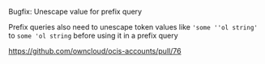 Bugfix: Unescape value for prefix query

Prefix queries also need to unescape token values like `'some ''ol string'` to `some 'ol string` before using it in a prefix query

https://github.com/owncloud/ocis-accounts/pull/76